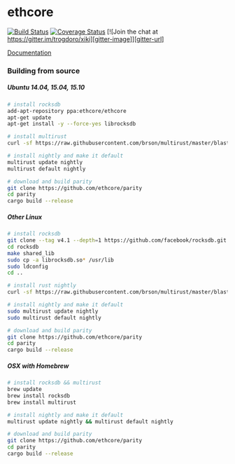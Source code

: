 # ethcore

[![Build Status][travis-image]][travis-url] [![Coverage Status][coveralls-image]][coveralls-url] [![Join the chat at https://gitter.im/trogdoro/xiki][gitter-image]][gitter-url]

[travis-image]: https://travis-ci.org/ethcore/parity.svg?branch=master
[travis-url]: https://travis-ci.org/ethcore/parity
[coveralls-image]: https://coveralls.io/repos/github/ethcore/parity/badge.svg?branch=master
[coveralls-url]: https://coveralls.io/github/ethcore/parity?branch=master
[gitter-image]: https://badges.gitter.im/Join%20Chat.svg
[gitter-url]: https://gitter.im/ethcore/parity?utm_source=badge&utm_medium=badge&utm_campaign=pr-badge&utm_content=badge

[Documentation](http://ethcore.github.io/parity/ethcore/index.html)

### Building from source

##### Ubuntu 14.04, 15.04, 15.10

```bash
# install rocksdb
add-apt-repository ppa:ethcore/ethcore
apt-get update
apt-get install -y --force-yes librocksdb

# install multirust
curl -sf https://raw.githubusercontent.com/brson/multirust/master/blastoff.sh | sh -s -- --yes

# install nightly and make it default
multirust update nightly
multirust default nightly

# download and build parity
git clone https://github.com/ethcore/parity
cd parity
cargo build --release
```

##### Other Linux

```bash
# install rocksdb
git clone --tag v4.1 --depth=1 https://github.com/facebook/rocksdb.git
cd rocksdb
make shared_lib 
sudo cp -a librocksdb.so* /usr/lib 
sudo ldconfig 
cd ..

# install rust nightly
curl -sf https://raw.githubusercontent.com/brson/multirust/master/blastoff.sh | sudo sh -s -- --yes

# install nightly and make it default
sudo multirust update nightly
sudo multirust default nightly

# download and build parity
git clone https://github.com/ethcore/parity
cd parity
cargo build --release
```

##### OSX with Homebrew

```bash
# install rocksdb && multirust
brew update
brew install rocksdb
brew install multirust

# install nightly and make it default
multirust update nightly && multirust default nightly

# download and build parity
git clone https://github.com/ethcore/parity
cd parity
cargo build --release
```

